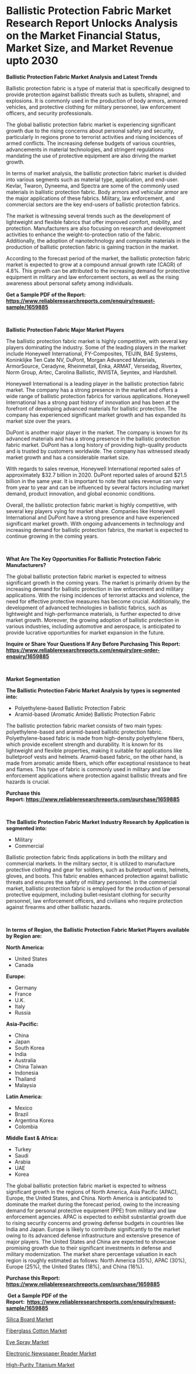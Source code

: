 <p><h1>Ballistic Protection Fabric Market Research Report Unlocks Analysis on the Market Financial Status, Market Size, and Market Revenue upto 2030</h1></p><p><strong>Ballistic Protection Fabric Market Analysis and Latest Trends</strong></p>
<p><p>Ballistic protection fabric is a type of material that is specifically designed to provide protection against ballistic threats such as bullets, shrapnel, and explosions. It is commonly used in the production of body armors, armored vehicles, and protective clothing for military personnel, law enforcement officers, and security professionals.</p><p>The global ballistic protection fabric market is experiencing significant growth due to the rising concerns about personal safety and security, particularly in regions prone to terrorist activities and rising incidences of armed conflicts. The increasing defense budgets of various countries, advancements in material technologies, and stringent regulations mandating the use of protective equipment are also driving the market growth.</p><p>In terms of market analysis, the ballistic protection fabric market is divided into various segments such as material type, application, and end-user. Kevlar, Twaron, Dyneema, and Spectra are some of the commonly used materials in ballistic protection fabric. Body armors and vehicular armor are the major applications of these fabrics. Military, law enforcement, and commercial sectors are the key end-users of ballistic protection fabrics.</p><p>The market is witnessing several trends such as the development of lightweight and flexible fabrics that offer improved comfort, mobility, and protection. Manufacturers are also focusing on research and development activities to enhance the weight-to-protection ratio of the fabric. Additionally, the adoption of nanotechnology and composite materials in the production of ballistic protection fabric is gaining traction in the market.</p><p>According to the forecast period of the market, the ballistic protection fabric market is expected to grow at a compound annual growth rate (CAGR) of 4.8%. This growth can be attributed to the increasing demand for protective equipment in military and law enforcement sectors, as well as the rising awareness about personal safety among individuals.</p></p>
<p><strong>Get a Sample PDF of the Report:&nbsp; <a href="https://www.reliableresearchreports.com/enquiry/request-sample/1659885">https://www.reliableresearchreports.com/enquiry/request-sample/1659885</a></strong></p>
<p>&nbsp;</p>
<p><strong>Ballistic Protection Fabric Major Market Players</strong></p>
<p><p>The ballistic protection fabric market is highly competitive, with several key players dominating the industry. Some of the leading players in the market include Honeywell International, FY-Composites, TEIJIN, BAE Systems, Koninklijke Ten Cate NV, DuPont, Morgan Advanced Materials, ArmorSource, Ceradyne, Rheinmetall, Enka, ARMAT, Verseidag, Rivertex, Norm Group, Artec, Carolina Ballistic, INVISTA, Seyntex, and Hardshell.</p><p>Honeywell International is a leading player in the ballistic protection fabric market. The company has a strong presence in the market and offers a wide range of ballistic protection fabrics for various applications. Honeywell International has a strong past history of innovation and has been at the forefront of developing advanced materials for ballistic protection. The company has experienced significant market growth and has expanded its market size over the years.</p><p>DuPont is another major player in the market. The company is known for its advanced materials and has a strong presence in the ballistic protection fabric market. DuPont has a long history of providing high-quality products and is trusted by customers worldwide. The company has witnessed steady market growth and has a considerable market size.</p><p>With regards to sales revenue, Honeywell International reported sales of approximately $32.7 billion in 2020. DuPont reported sales of around $21.5 billion in the same year. It is important to note that sales revenue can vary from year to year and can be influenced by several factors including market demand, product innovation, and global economic conditions.</p><p>Overall, the ballistic protection fabric market is highly competitive, with several key players vying for market share. Companies like Honeywell International and DuPont have a strong presence and have experienced significant market growth. With ongoing advancements in technology and increasing demand for ballistic protection fabrics, the market is expected to continue growing in the coming years.</p></p>
<p>&nbsp;</p>
<p><strong>What Are The Key Opportunities For Ballistic Protection Fabric Manufacturers?</strong></p>
<p><p>The global ballistic protection fabric market is expected to witness significant growth in the coming years. The market is primarily driven by the increasing demand for ballistic protection in law enforcement and military applications. With the rising incidences of terrorist attacks and violence, the need for effective protective measures has become crucial. Additionally, the development of advanced technologies in ballistic fabrics, such as lightweight and high-performance materials, is further expected to drive market growth. Moreover, the growing adoption of ballistic protection in various industries, including automotive and aerospace, is anticipated to provide lucrative opportunities for market expansion in the future.</p></p>
<p><strong>Inquire or Share Your Questions If Any Before Purchasing This Report: <a href="https://www.reliableresearchreports.com/enquiry/pre-order-enquiry/1659885">https://www.reliableresearchreports.com/enquiry/pre-order-enquiry/1659885</a></strong></p>
<p>&nbsp;</p>
<p><strong>Market Segmentation</strong></p>
<p><strong>The Ballistic Protection Fabric Market Analysis by types is segmented into:</strong></p>
<p><ul><li>Polyethylene-based Ballistic Protection Fabric</li><li>Aramid-based (Aromatic Amide) Ballistic Protection Fabric</li></ul></p>
<p><p>The ballistic protection fabric market consists of two main types: polyethylene-based and aramid-based ballistic protection fabric. Polyethylene-based fabric is made from high-density polyethylene fibers, which provide excellent strength and durability. It is known for its lightweight and flexible properties, making it suitable for applications like bulletproof vests and helmets. Aramid-based fabric, on the other hand, is made from aromatic amide fibers, which offer exceptional resistance to heat and flames. This type of fabric is commonly used in military and law enforcement applications where protection against ballistic threats and fire hazards is crucial.</p></p>
<p><strong>Purchase this Report:&nbsp;<a href="https://www.reliableresearchreports.com/purchase/1659885">https://www.reliableresearchreports.com/purchase/1659885</a></strong></p>
<p>&nbsp;</p>
<p><strong>The Ballistic Protection Fabric Market Industry Research by Application is segmented into:</strong></p>
<p><ul><li>Military</li><li>Commercial</li></ul></p>
<p><p>Ballistic protection fabric finds applications in both the military and commercial markets. In the military sector, it is utilized to manufacture protective clothing and gear for soldiers, such as bulletproof vests, helmets, gloves, and boots. This fabric enables enhanced protection against ballistic threats and ensures the safety of military personnel. In the commercial market, ballistic protection fabric is employed for the production of personal protective equipment, including bullet-resistant clothing for security personnel, law enforcement officers, and civilians who require protection against firearms and other ballistic hazards.</p></p>
<p>&nbsp;</p>
<p><strong>In terms of Region, the Ballistic Protection Fabric Market Players available by Region are:</strong></p>
<p>
    <p> <strong> North America: </strong>
        <ul>
            <li>United States</li>
            <li>Canada</li>
        </ul>
        </p> 
    <p> <strong> Europe: </strong>
        <ul>
            <li>Germany</li>
            <li>France</li>
            <li>U.K.</li>
            <li>Italy</li>
            <li>Russia</li>
        </ul>
        </p> 
    <p> <strong> Asia-Pacific: </strong>
        <ul>
            <li>China</li>
            <li>Japan</li>
            <li>South Korea</li>
            <li>India</li>
            <li>Australia</li>
            <li>China Taiwan</li>
            <li>Indonesia</li>
            <li>Thailand</li>
            <li>Malaysia</li>
        </ul>
        </p> 
    <p> <strong> Latin America: </strong>
        <ul>
            <li>Mexico</li>
            <li>Brazil</li>
            <li>Argentina Korea</li>
            <li>Colombia</li>
        </ul>
        </p> 
    <p> <strong> Middle East & Africa: </strong>
        <ul>
            <li>Turkey</li>
            <li>Saudi</li>
            <li>Arabia</li>
            <li>UAE</li>
            <li>Korea</li>
        </ul>
    </p>
    </p>
<p><p>The global ballistic protection fabric market is expected to witness significant growth in the regions of North America, Asia Pacific (APAC), Europe, the United States, and China. North America is anticipated to dominate the market during the forecast period, owing to the increasing demand for personal protective equipment (PPE) from military and law enforcement agencies. APAC is expected to exhibit substantial growth due to rising security concerns and growing defense budgets in countries like India and Japan. Europe is likely to contribute significantly to the market owing to its advanced defense infrastructure and extensive presence of major players. The United States and China are expected to showcase promising growth due to their significant investments in defense and military modernization. The market share percentage valuation in each region is roughly estimated as follows: North America (35%), APAC (30%), Europe (25%), the United States (18%), and China (16%).</p></p>
<p><strong>Purchase this Report: <a href="https://www.reliableresearchreports.com/purchase/1659885">https://www.reliableresearchreports.com/purchase/1659885</a></strong></p>
<p>&nbsp;<strong>Get a Sample PDF of the Report:&nbsp;&nbsp;<a href="https://www.reliableresearchreports.com/enquiry/request-sample/1659885">https://www.reliableresearchreports.com/enquiry/request-sample/1659885</a></strong></p>
<p><strong></strong></p>
<p><p><a href="https://medium.com/@candaceking17/silica-board-market-exploring-market-share-market-trends-and-future-growth-1c4923ebf3bb">Silica Board Market</a></p><p><a href="https://medium.com/@kyliebodei/fiberglass-cotton-market-size-cagr-trends-2024-2030-ebc5ece773b5">Fiberglass Cotton Market</a></p><p><a href="https://www.linkedin.com/pulse/eye-spray-market-size-share-global-analysis-report-2023--mzote/">Eye Spray Market</a></p><p><a href="https://www.linkedin.com/pulse/electronic-newspaper-reader-market-insights-players-forecast-lnwae/">Electronic Newspaper Reader Market</a></p><p><a href="https://github.com/dzharov81/Market-Research-Report-List-1/blob/main/high-purity-titanium-market.md">High-Purity Titanium Market</a></p></p>
